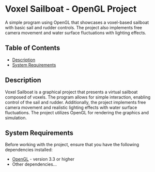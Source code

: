 # Voxel Sailboat - OpenGL Project

A simple program using OpenGL that showcases a voxel-based sailboat with basic sail and rudder controls. The project also implements free camera movement and water surface fluctuations with lighting effects.

## Table of Contents

- [Description](#description)
- [System Requirements](#system-requirements)

## Description

Voxel Sailboat is a graphical project that presents a virtual sailboat composed of voxels. The program allows for simple interaction, enabling control of the sail and rudder. Additionally, the project implements free camera movement and realistic lighting effects with water surface fluctuations. The project utilizes OpenGL for rendering the graphics and simulation.

## System Requirements

Before working with the project, ensure that you have the following dependencies installed:

- [OpenGL](https://www.opengl.org/) - version 3.3 or higher
- Other dependencies...

